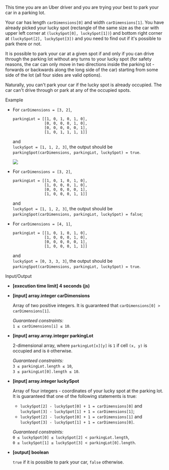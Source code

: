 
This time you are an Uber driver and you are trying your best to park your car in a parking lot.

Your car has length  `carDimensions[0]`  and width  `carDimensions[1]`. You have already picked your lucky spot (rectangle of the same size as the car with upper left corner at  `(luckySpot[0], luckySpot[1])`) and bottom right corner at  `(luckySpot[2], luckySpot[3])`  and you need to find out if it's possible to park there or not.

It is possible to park your car at a given spot if and only if you can drive through the parking lot without any turns to your lucky spot (for safety reasons, the car can only move in two directions inside the parking lot - forwards or backwards along the long side of the car) starting from some side of the lot (all four sides are valid options).

Naturally, you can't park your car if the lucky spot is already occupied. The car can't drive through or park at any of the occupied spots.

Example

-   For  `carDimensions = [3, 2]`,
    
    ```
    parkingLot = [[1, 0, 1, 0, 1, 0],
                  [0, 0, 0, 0, 1, 0],
                  [0, 0, 0, 0, 0, 1],
                  [1, 0, 1, 1, 1, 1]]
    
    ```
    
    and  
    `luckySpot = [1, 1, 2, 3]`, the output should be  
    `parkingSpot(carDimensions, parkingLot, luckySpot) = true`.
    
    ![](https://codesignal.s3.amazonaws.com/tasks/parkingSpot/img/Uber_parkingSpot.png?_tm=1582076562342)
    
-   For  `carDimensions = [3, 2]`,
    
    ```
    parkingLot = [[1, 0, 1, 0, 1, 0],
                  [1, 0, 0, 0, 1, 0],
                  [0, 0, 0, 0, 0, 1],
                  [1, 0, 0, 0, 1, 1]]
    
    ```
    
    and  
    `luckySpot = [1, 1, 2, 3]`, the output should be  
    `parkingSpot(carDimensions, parkingLot, luckySpot) = false`;
    
-   For  `carDimensions = [4, 1]`,
    
    ```
    parkingLot = [[1, 0, 1, 0, 1, 0],
                  [1, 0, 0, 0, 1, 0],
                  [0, 0, 0, 0, 0, 1],
                  [1, 0, 0, 0, 1, 1]]
    
    ```
    
    and  
    `luckySpot = [0, 3, 3, 3]`, the output should be  
    `parkingSpot(carDimensions, parkingLot, luckySpot) = true`.
    

Input/Output

-   **[execution time limit] 4 seconds (js)**
    
-   **[input] array.integer carDimensions**
    
    Array of two positive integers. It is guaranteed that  `carDimensions[0] > carDimensions[1]`.
    
    _Guaranteed constraints:_  
    `1 ≤ carDimensions[i] ≤ 10`.
    
-   **[input] array.array.integer parkingLot**
    
    2-dimensional array, where  `parkingLot[x][y]`  is  `1`  if cell  `(x, y)`  is occupied and is  `0`  otherwise.
    
    _Guaranteed constraints:_  
    `3 ≤ parkingLot.length ≤ 10`,  
    `3 ≤ parkingLot[0].length ≤ 10`.
    
-   **[input] array.integer luckySpot**
    
    Array of four integers - coordinates of your lucky spot at the parking lot.  
    It is guaranteed that one of the following statements is true:
    
    -   `luckySpot[2] - luckySpot[0] + 1 = carDimensions[0]`  and  
        `luckySpot[3] - luckySpot[1] + 1 = carDimensions[1]`;
    -   `luckySpot[2] - luckySpot[0] + 1 = carDimensions[1]`  and  
        `luckySpot[3] - luckySpot[1] + 1 = carDimensions[0]`.
    
    _Guaranteed constraints:_  
    `0 ≤ luckySpot[0] ≤ luckySpot[2] < parkingLot.length`,  
    `0 ≤ luckySpot[1] ≤ luckySpot[3] < parkingLot[0].length`.
    
-   **[output] boolean**
    
    `true`  if it is possible to park your car,  `false`  otherwise.

